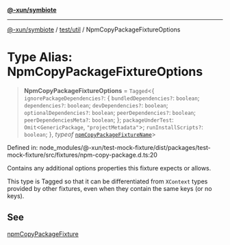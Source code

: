 [**@-xun/symbiote**](../../../README.md)

***

[@-xun/symbiote](../../../README.md) / [test/util](../README.md) / NpmCopyPackageFixtureOptions

# Type Alias: NpmCopyPackageFixtureOptions

> **NpmCopyPackageFixtureOptions** = `Tagged`\<\{ `ignorePackageDependencies?`: \{ `bundledDependencies?`: `boolean`; `dependencies?`: `boolean`; `devDependencies?`: `boolean`; `optionalDependencies?`: `boolean`; `peerDependencies?`: `boolean`; `peerDependenciesMeta?`: `boolean`; \}; `packageUnderTest`: `Omit`\<`GenericPackage`, `"projectMetadata"`\>; `runInstallScripts?`: `boolean`; \}, *typeof* [`npmCopyPackageFixtureName`](../variables/npmCopyPackageFixtureName.md)\>

Defined in: node\_modules/@-xun/test-mock-fixture/dist/packages/test-mock-fixture/src/fixtures/npm-copy-package.d.ts:20

Contains any additional options properties this fixture expects or allows.

This type is Tagged so that it can be differentiated from `XContext`
types provided by other fixtures, even when they contain the same keys (or no
keys).

## See

[npmCopyPackageFixture](../functions/npmCopyPackageFixture.md)
